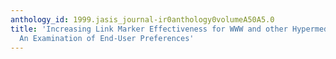 ```yaml
---
anthology_id: 1999.jasis_journal-ir0anthology0volumeA50A5.0
title: 'Increasing Link Marker Effectiveness for WWW and other Hypermedia Interfaces:
  An Examination of End-User Preferences'
---
```

